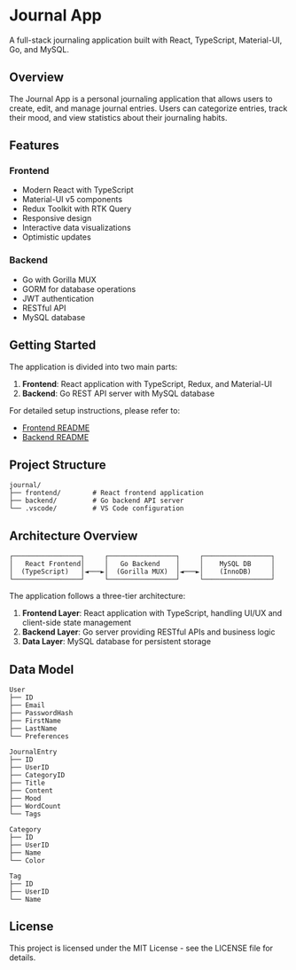 # Journal App

A full-stack journaling application built with React, TypeScript, Material-UI, Go, and MySQL.

## Overview

The Journal App is a personal journaling application that allows users to create, edit, and manage journal entries. Users can categorize entries, track their mood, and view statistics about their journaling habits.

## Features

### Frontend

- Modern React with TypeScript
- Material-UI v5 components
- Redux Toolkit with RTK Query
- Responsive design
- Interactive data visualizations
- Optimistic updates

### Backend

- Go with Gorilla MUX
- GORM for database operations
- JWT authentication
- RESTful API
- MySQL database

## Getting Started

The application is divided into two main parts:

1. **Frontend**: React application with TypeScript, Redux, and Material-UI
2. **Backend**: Go REST API server with MySQL database

For detailed setup instructions, please refer to:

- [Frontend README](./frontend/README.md)
- [Backend README](./backend/README.md)

## Project Structure

```
journal/
├── frontend/        # React frontend application
├── backend/         # Go backend API server
└── .vscode/         # VS Code configuration
```

## Architecture Overview

```
┌─────────────────┐     ┌─────────────────┐     ┌─────────────────┐
│   React Frontend│     │   Go Backend    │     │    MySQL DB     │
│  (TypeScript)   │◄───►│  (Gorilla MUX)  │◄───►│    (InnoDB)     │
└─────────────────┘     └─────────────────┘     └─────────────────┘
```

The application follows a three-tier architecture:

1. **Frontend Layer**: React application with TypeScript, handling UI/UX and client-side state management
2. **Backend Layer**: Go server providing RESTful APIs and business logic
3. **Data Layer**: MySQL database for persistent storage

## Data Model

```
User
├── ID
├── Email
├── PasswordHash
├── FirstName
├── LastName
└── Preferences

JournalEntry
├── ID
├── UserID
├── CategoryID
├── Title
├── Content
├── Mood
├── WordCount
└── Tags

Category
├── ID
├── UserID
├── Name
└── Color

Tag
├── ID
├── UserID
└── Name
```

## License

This project is licensed under the MIT License - see the LICENSE file for details. 